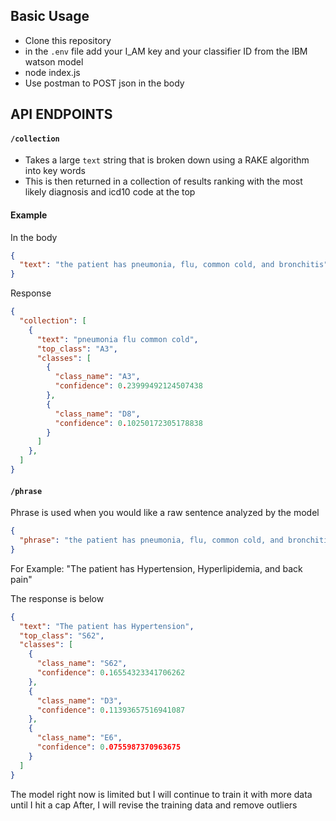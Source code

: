 ## Basic Usage

- Clone this repository
- in the `.env` file add your I_AM key and your classifier ID from the IBM watson model
- node index.js
- Use postman to POST json in the body

## API ENDPOINTS

#### `/collection`

- Takes a large `text` string that is broken down using a RAKE algorithm into key words
- This is then returned in a collection of results ranking with the most likely diagnosis and icd10 code at the top

#### Example

In the body

```json
{
  "text": "the patient has pneumonia, flu, common cold, and bronchitis"
}
```

Response

```json
{
  "collection": [
    {
      "text": "pneumonia flu common cold",
      "top_class": "A3",
      "classes": [
        {
          "class_name": "A3",
          "confidence": 0.23999492124507438
        },
        {
          "class_name": "D8",
          "confidence": 0.10250172305178838
        }
      ]
    },
  ]
}
```

#### `/phrase`

Phrase is used when you would like a raw sentence analyzed by the model
```json
{
  "phrase": "the patient has pneumonia, flu, common cold, and bronchitis"
}
```

For Example: "The patient has Hypertension, Hyperlipidemia, and back pain"

The response is below

```json
{
  "text": "The patient has Hypertension",
  "top_class": "S62",
  "classes": [
    {
      "class_name": "S62",
      "confidence": 0.16554323341706262
    },
    {
      "class_name": "D3",
      "confidence": 0.11393657516941087
    },
    {
      "class_name": "E6",
      "confidence": 0.0755987370963675
    }
  ]
}
```

The model right now is limited but I will continue to train it with more data until I hit a cap
After, I will revise the training data and remove outliers

